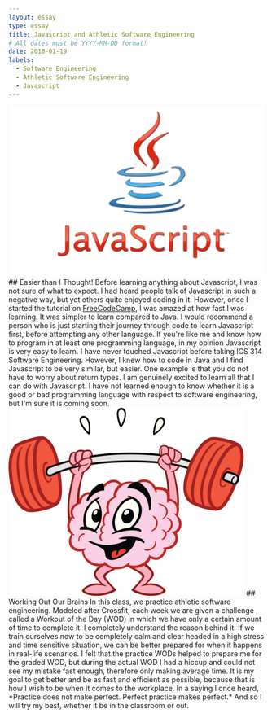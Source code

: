 ```yaml
---
layout: essay
type: essay
title: Javascript and Athletic Software Engineering
# All dates must be YYYY-MM-DD format!
date: 2018-01-19
labels:
  - Software Engineering
  - Athletic Software Engineering
  - Javascript
---
```


<img class="ui medium right floated image" src="../images/Javascript.png">
## Easier than I Thought!
Before learning anything about Javascript, I was not sure of what to expect.  I had heard people talk of Javascript in such a negative way, but yet others quite enjoyed coding in it.  However, once I started the tutorial on <a href="https://www.freecodecamp.org">FreeCodeCamp</a>, I was amazed at how fast I was learning.  It was simpler to learn compared to Java.  I would recommend a person who is just starting their journey through code to learn Javascript first, before attempting any other language.  If you're like me and know how to program in at least one programming language, in my opinion Javascript is very easy to learn.  I have never touched Javascript before taking ICS 314 Software Engineering.  However, I knew how to code in Java and I find Javascript to be very similar, but easier.  One example is that you do not have to worry about return types.  I am genuinely excited to learn all that I can do with Javascript.  I have not learned enough to know whether it is a good or bad programming language with respect to software engineering, but I'm sure it is coming soon.

<img class="ui medium left floated image" src="../images/Brain-workout.jpeg">
## Working Out Our Brains
In this class, we practice athletic software engineering.  Modeled after Crossfit, each week we are given a challenge called a Workout of the Day (WOD) in which we have only a certain amount of time to complete it.  I completely understand the reason behind it.  If we train ourselves now to be completely calm and clear headed in a high stress and time sensitive situation, we can be better prepared for when it happens in real-life scenarios.  I felt that the practice WODs helped to prepare me for the graded WOD, but during the actual WOD I had a hiccup and could not see my mistake fast enough, therefore only making average time.  It is my goal to get better and be as fast and efficient as possible, because that is how I wish to be when it comes to the workplace.  In a saying I once heard, *Practice does not make perfect. Perfect practice makes perfect.*  And so I will try my best, whether it be in the classroom or out.
